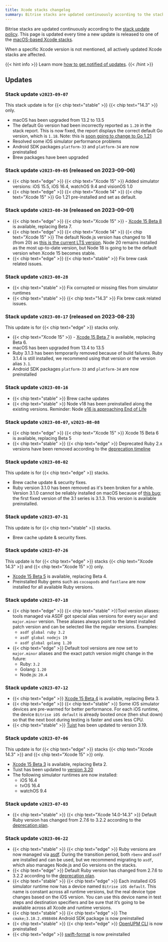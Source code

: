 ```yaml
---
title: Xcode stacks changelog
summary: Bitrise stacks are updated continuously according to the stack update policy. This page is updated every time a new update is released to one of the macOS-based Xcode stacks.
---
```


Bitrise stacks are updated continuously according to the [stack update policy](https://devcenter.bitrise.io/en/infrastructure/build-stacks/stack-update-policy.html). This page is updated every time a new update is released to one of the [macOS-based Xcode stacks](/platform/macos).

When a specific Xcode version is not mentioned, all actively updated Xcode stacks are affected.

{{< hint info >}}
Learn more [how to get notified of updates](../tips/Get%20notified.md).
{{< /hint >}}

## Updates

### Stack update `v2023-09-07`

This stack update is for {{< chip text="stable" >}} {{< chip text="14.3" >}} only.

- macOS has been upgraded from 13.2 to 13.5
- The default Go version had been incorrectly reported as `1.20` in the stack report. This is now fixed, the report displays the correct default Go version, which is `1.18`. Note: this is [soon going to change to Go 1.21](https://bitrise.io/blog/post/xcode-15-is-coming-with-major-stack-updates)
- Resolved some iOS simulator performance problems
- Android SDK packages `platform-33` and `platform-34` are now preinstalled
- Brew packages have been upgraded

### Stack update `v2023-09-05` (released on 2023-09-06)

- {{< chip text="edge" >}} {{< chip text="Xcode 15" >}} Added simulator versions: iOS 15.5, iOS 16.4, watchOS 9.4 and visionOS 1.0
- {{< chip text="edge" >}} {{< chip text="Xcode 14" >}} {{< chip text="Xcode 15" >}} Go 1.21 pre-installed and set as default.

### Stack update `v2023-08-30` (released on 2023-09-01)

- {{< chip text="edge" >}} {{< chip text="Xcode 15" >}} - [Xcode 15 Beta 8](https://developer.apple.com/documentation/xcode-release-notes/xcode-15-release-notes) is available, replacing Beta 7.
- {{< chip text="edge" >}} {{< chip text="Xcode 14" >}} {{< chip text="Xcode 15" >}} The default Node.js version has changed to 18 (from 20) as [this is the current LTS version](https://endoflife.date/nodejs). Node 20 remains installed as the most up-to-date version, but Node 18 is going to be the default version when Xcode 15 becomes stable.
- {{< chip text="edge" >}} {{< chip text="stable" >}} Fix brew cask related issues.

### Stack update `v2023-08-28`

- {{< chip text="stable" >}} Fix corrupted or missing files from simulator runtimes
- {{< chip text="stable" >}} {{< chip text="14.3" >}} Fix brew cask related issues.

### Stack update `v2023-08-17` (released on 2023-08-23)

This update is for {{< chip text="edge" >}} stacks only.

- {{< chip text="Xcode 15" >}} - [Xcode 15 Beta 7](https://developer.apple.com/documentation/xcode-release-notes/xcode-15-release-notes) is available, replacing Beta 6.
- macOS has been upgraded from 13.4 to 13.5
- Ruby 3.1.3 has been temporarily removed because of build failures. Ruby 3.1.4 is still installed, we recommend using that version or the version alias `3.1`.
- Android SDK packages `platform-33` and `platform-34` are now preinstalled

### Stack update `v2023-08-16`

- {{< chip text="stable" >}} Brew cache updates
- {{< chip text="stable" >}} Node v18 has been preinstalled along the existing versions. Reminder: Node [v16 is approaching End of Life](https://nodejs.org/en/blog/announcements/nodejs16-eol)

### Stack update `v2023-08-07`, `v2023-08-08`

- {{< chip text="edge" >}} {{< chip text="Xcode 15" >}} Xcode 15 Beta 6 is available, replacing Beta 5
- {{< chip text="stable" >}} {{< chip text="edge" >}} Deprecated Ruby 2.x versions have been removed according to the [deprecation timeline](https://discuss.bitrise.io/t/ruby-2-7-x-deprecation/22544)

### Stack update `v2023-08-02`
This update is for {{< chip text="edge" >}} stacks.

- Brew cache update & security fixes.
- Ruby version 3.1.0 has been removed as it's been broken for a while. Version 3.1.0 cannot be reliably installed on macOS because of [this bug](https://bugs.ruby-lang.org/issues/18912); the first fixed version of the 3.1 series is 3.1.3. This version is available preinstalled.

### Stack update `v2023-07-31`

This update is for {{< chip text="stable" >}} stacks.

- Brew cache update & security fixes.

### Stack update `v2023-07-26`

This update is for {{< chip text="edge" >}} stacks {{< chip text="Xcode 14.3" >}} and {{< chip text="Xcode 15" >}} only.

- [Xcode 15 Beta 5](https://developer.apple.com/documentation/xcode-release-notes/xcode-15-release-notes) is available, replacing Beta 4.
- Preinstalled Ruby gems such as `cocoapods` and `fastlane` are now installed for all available Ruby versions.

### Stack update `v2023-07-18`

- {{< chip text="edge" >}} {{< chip text="stable" >}}Tool version aliases: tools managed via ASDF got special alias versions for every `major` and `major.minor` version. These aliases always point to the latest installed patch version and can be selected like the regular versions. Examples:
  - `asdf global ruby 3.2`
  - `asdf global nodejs 19`
  - `asdf global golang 1.20`
- {{< chip text="edge" >}} Default tool versions are now set to `major.minor` aliases and the exact patch version might change in the future:
  - Ruby: `3.2`
  - Golang: `1.20`
  - Node.js: `20.4`

### Stack update `v2023-07-12`

- {{< chip text="edge" >}} [Xcode 15 Beta 4](https://developer.apple.com/documentation/xcode-release-notes/xcode-15-release-notes) is available, replacing Beta 3.
- {{< chip text="edge" >}} {{< chip text="stable" >}} Some iOS simulator devices are pre-warmed for better performance. For each iOS runtime, the device `Bitrise iOS default` is already booted once (then shut down) so that the next boot during testing is faster and uses less CPU.
- {{< chip text="stable" >}} [Tuist](https://tuist.io) has been updated to version 3.19.

### Stack update `v2023-07-06`

This update is for {{< chip text="edge" >}} stacks {{< chip text="Xcode 14.3" >}} and {{< chip text="Xcode 15" >}} only.

- [Xcode 15 Beta 3](https://developer.apple.com/documentation/xcode-release-notes/xcode-15-release-notes) is available, replacing Beta 2.
- Tuist has been updated to [version 3.20](https://github.com/tuist/tuist/releases/tag/3.20.0)
- The following simulator runtimes are now installed:
  - iOS 16.4
  - tvOS 16.4
  - watchOS 9.4

### Stack update `v2023-07-03`

- {{< chip text="stable" >}} {{< chip text="Xcode 14.0-14.3" >}} Default Ruby version has changed from 2.7.6 to 3.2.2 according to the [deprecation plan](https://discuss.bitrise.io/t/ruby-2-7-x-deprecation/22544).

### Stack update `v2023-06-22`

- {{< chip text="stable" >}} {{< chip text="edge" >}} Ruby versions are now managed via [asdf](https://asdf-vm.com/). During the transition period, both `rbenv` and `asdf` are installed and can be used, but we recommend migrating to `asdf`, which also manages Node.js and Go versions on the stacks.
- {{< chip text="edge" >}} Default Ruby version has changed from 2.7.6 to 3.2.2 according to the [deprecation plan](https://discuss.bitrise.io/t/ruby-2-7-x-deprecation/22544).
- {{< chip text="stable" >}} {{< chip text="edge" >}} Each installed iOS simulator runtime now has a device named `Bitrise iOS default`. This name is constant across all runtime versions, but the real device type changes based on the iOS version. You can use this device name in test steps and destination specifiers and be sure that it’s going to be available across all Xcode and runtime versions.
- {{< chip text="stable" >}} {{< chip text="edge" >}} The `cmake;3.10.2.4988404` Android SDK package is now preinstalled
- {{< chip text="stable" >}} {{< chip text="edge" >}} [OpenUPM CLI](https://openupm.com/) is now preinstalled
- {{< chip text="edge" >}} [swift-format](https://github.com/apple/swift-format) is now preinstalled


